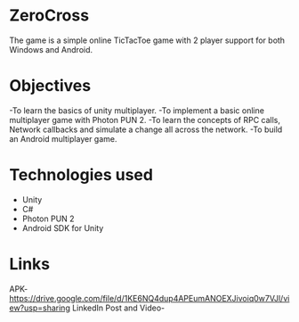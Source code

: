 # ZeroCross
The game is a simple online TicTacToe game with 2 player support for both Windows and Android.
# Objectives
-To learn the basics of unity multiplayer.
-To implement a basic online multiplayer game with Photon PUN 2.
-To learn the concepts of RPC calls, Network callbacks and simulate a change all across the network.
-To build an Android multiplayer game.
# Technologies used
- Unity
- C#
- Photon PUN 2
- Android SDK for Unity
# Links
APK- https://drive.google.com/file/d/1KE6NQ4dup4APEumANOEXJivoiq0w7VJl/view?usp=sharing
LinkedIn Post and Video-
